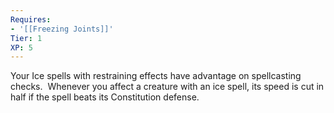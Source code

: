 ```yaml
---
Requires:
- '[[Freezing Joints]]'
Tier: 1
XP: 5
---
```


Your Ice spells with restraining effects have advantage on spellcasting checks.  Whenever you affect a creature with an ice spell, its speed is cut in half if the spell beats its Constitution defense.